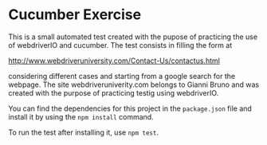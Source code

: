 # Cucumber Exercise
This is a small automated test created with the pupose of practicing the use of webdriverIO and cucumber. The test consists in filling the form at 

http://www.webdriveruniversity.com/Contact-Us/contactus.html

considering different cases and starting from a google search for the webpage. The site webdriveruniverity.com belongs to Gianni Bruno and was created with the purpose of practicing testig using webdriverIO.

You can find the dependencies for this project in the `package.json` file and install it by using the `npm install` command.

To run the test after installing it, use ```npm test```.